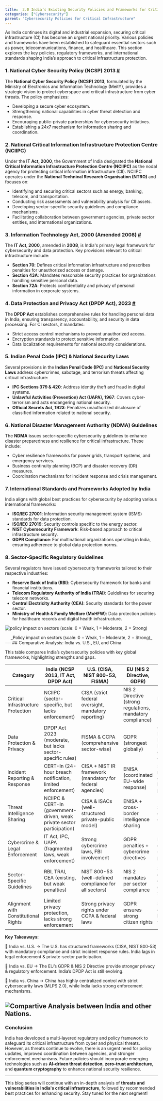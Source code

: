 ```yaml
---
title:  3.0 India’s Existing Security Policies and Frameworks for Critical Infrastructure
categories: ["Cybersecurity"]
parent: "Cybersecurity Policies for Critical Infrastructure"
---
```

As India continues its digital and industrial expansion, securing critical infrastructure (CI) has become an urgent national priority. Various policies and frameworks have been established to safeguard essential sectors such as power, telecommunications, finance, and healthcare. This section explores the key policies, regulatory frameworks, and international standards shaping India’s approach to critical infrastructure protection.

### **1. National Cyber Security Policy (NCSP) 2013** [#](https://www.meity.gov.in/static/uploads/2024/02/National_cyber_security_policy-2013_0.pdf) 

The **National Cyber Security Policy (NCSP) 2013**, formulated by the Ministry of Electronics and Information Technology (MeitY), provides a strategic vision to protect cyberspace and critical infrastructure from cyber threats. The policy emphasizes:
- Developing a secure cyber ecosystem.
- Strengthening national capabilities in cyber threat detection and response.
- Encouraging public-private partnerships for cybersecurity initiatives.
- Establishing a 24x7 mechanism for information sharing and coordination.

### **2. National Critical Information Infrastructure Protection Centre (NCIIPC)**
Under the **IT Act, 2000**, the Government of India designated the **National Critical Information Infrastructure Protection Centre (NCIIPC)** as the nodal agency for protecting critical information infrastructure (CII). NCIIPC operates under the **National Technical Research Organisation (NTRO)** and focuses on:
- Identifying and securing critical sectors such as energy, banking, telecom, and transportation.
- Conducting risk assessments and vulnerability analysis for CII assets.
- Developing sector-specific security guidelines and compliance mechanisms.
- Facilitating collaboration between government agencies, private sector entities, and international organizations.

### **3. Information Technology Act, 2000 (Amended 2008)** [#](https://www.meity.gov.in/static/uploads/2024/03/IT_amendment_act2008-1_0.pdf) 
The **IT Act, 2000**, amended in **2008**, is India's primary legal framework for cybersecurity and data protection. Key provisions relevant to critical infrastructure include:
- **Section 70**: Defines critical information infrastructure and prescribes penalties for unauthorized access or damage.
- **Section 43A**: Mandates reasonable security practices for organizations handling sensitive personal data.
- **Section 72A**: Protects confidentiality and privacy of personal information in corporate systems.

### **4. Data Protection and Privacy Act (DPDP Act), 2023** [#](https://www.meity.gov.in/static/uploads/2024/06/2bf1f0e9f04e6fb4f8fef35e82c42aa5.pdf) 
The **DPDP Act** establishes comprehensive rules for handling personal data in India, ensuring transparency, accountability, and security in data processing. For CI sectors, it mandates:
- Strict access control mechanisms to prevent unauthorized access.
- Encryption standards to protect sensitive information.
- Data localization requirements for national security considerations.

### **5. Indian Penal Code (IPC) & National Security Laws** 
Several provisions in the **Indian Penal Code (IPC)** and **National Security Laws** address cybercrimes, sabotage, and terrorism threats affecting critical infrastructure:
- **IPC Sections 379 & 420**: Address identity theft and fraud in digital systems.
- **Unlawful Activities (Prevention) Act (UAPA), 1967**: Covers cyber-terrorism and acts endangering national security.
- **Official Secrets Act, 1923**: Penalizes unauthorized disclosure of classified information related to national security.

### **6. National Disaster Management Authority (NDMA) Guidelines**
The **NDMA** issues sector-specific cybersecurity guidelines to enhance disaster preparedness and resilience for critical infrastructure. These include:
- Cyber resilience frameworks for power grids, transport systems, and emergency services.
- Business continuity planning (BCP) and disaster recovery (DR) measures.
- Coordination mechanisms for incident response and crisis management.

### **7. International Standards and Frameworks Adopted by India**
India aligns with global best practices for cybersecurity by adopting various international frameworks:
- **ISO/IEC 27001**: Information security management system (ISMS) standards for data protection.
- **ISO/IEC 27019**: Security controls specific to the energy sector.
- **NIST Cybersecurity Framework**: Risk-based approach to critical infrastructure security.
- **GDPR Compliance**: For multinational organizations operating in India, ensuring adherence to global data protection norms.

### **8. Sector-Specific Regulatory Guidelines**
Several regulators have issued cybersecurity frameworks tailored to their respective industries:
- **Reserve Bank of India (RBI)**: Cybersecurity framework for banks and financial institutions.
- **Telecom Regulatory Authority of India (TRAI)**: Guidelines for securing telecom networks.
- **Central Electricity Authority (CEA)**: Security standards for the power sector.
- **Ministry of Health & Family Welfare (MoHFW)**: Data protection policies for healthcare records and digital health infrastructure.

![policy impact on sectors (scale: 0 = Weak, 1 = Moderate, 2 = Strong)](https://github.com/V0ldii/annu/blob/main/content/projects/main/img/Regulator%20Compliance%20Heatmap.png?raw=true)
 <div style="text-align: center;">_Policy impact on sectors (scale: 0 = Weak, 1 = Moderate, 2 = Strong)_</div>
---
## Comparative Analysis: India vs. U.S., EU, and China

This table compares India’s cybersecurity policies with key global frameworks, highlighting strengths and gaps.

| Category | India (NCSP 2013, IT Act, DPDP Act) | U.S. (CISA, NIST 800-53, FISMA) | EU (NIS 2 Directive, GDPR) | China (MLPS 2.0, CSL) |
|---|---|---|---|---|
| Critical Infrastructure Protection | NCIIPC (sector-specific, but lacks enforcement) | CISA (strict federal oversight, mandatory reporting) | NIS 2 Directive (strong regulations, mandatory compliance) | MLPS 2.0 (centralized & strict) |
| Data Protection & Privacy | DPDP Act 2023 (moderate, but lacks sector-specific rules) | FISMA & CCPA (comprehensive sector-wise) | GDPR (strongest globally) | Cybersecurity Law (CSL) & Data Security Law (strict government oversight) |
| Incident Reporting & Response | CERT-In (24-hour breach notification, limited enforcement) | CISA + NIST IR framework (mandatory for federal agencies) | ENISA (coordinated EU-wide response) | Strict reporting to government, heavy penalties |
| Threat Intelligence Sharing | NCIIPC & CERT-In (government-driven, weak private sector participation) | CISA & ISACs (well-structured private-public model) | ENISA + cross-border intelligence sharing | Strictly government-controlled |
| Cybercrime & Legal Enforcement | IT Act, IPC, UAPA (fragmented laws, weak enforcement) | Strong cybercrime laws, FBI involvement | GDPR penalties + cybercrime directives | Heavy state control, strong penalties |
| Sector-Specific Guidelines | RBI, TRAI, CEA (existing, but weak penalties) | NIST 800-53 (well-defined compliance for all sectors) | NIS 2 mandates per sector compliance | Strict government control across sectors |
| Alignment with Constitutional Rights | Limited privacy protection, lacks strong enforcement | Strong privacy rights under CCPA & federal laws | GDPR ensures strong citizen rights | State-controlled, low transparency |

**Key Takeaways:**

🔹 India vs. U.S. → The U.S. has structured frameworks (CISA, NIST 800-53) with mandatory compliance and strict incident response rules. India lags in legal enforcement & private-sector participation.

🔹 India vs. EU → The EU’s GDPR & NIS 2 Directive provide stronger privacy & regulatory enforcement. India’s DPDP Act is still evolving.

🔹 India vs. China → China has highly centralized control with strict cybersecurity laws (MLPS 2.0), while India lacks strong enforcement mechanisms.

![Compartive Analysis between India and other Nations.](https://github.com/V0ldii/annu/blob/main/content/projects/main/img/Comaprative%20analysis%20between%20India%20and%20other%20countries.png?raw=true)
---

### **Conclusion**
India has developed a multi-layered regulatory and policy framework to safeguard its critical infrastructure from cyber and physical threats. However, as threats continue to evolve, there is an urgent need for policy updates, improved coordination between agencies, and stronger enforcement mechanisms. Future policies should incorporate emerging technologies such as **AI-driven threat detection**, **zero-trust architecture**, and **quantum cryptography** to enhance national security resilience.

---
This blog series will continue with an in-depth analysis of **threats and vulnerabilities in India's critical infrastructure**, followed by recommended best practices for enhancing security. Stay tuned for the next segment!

